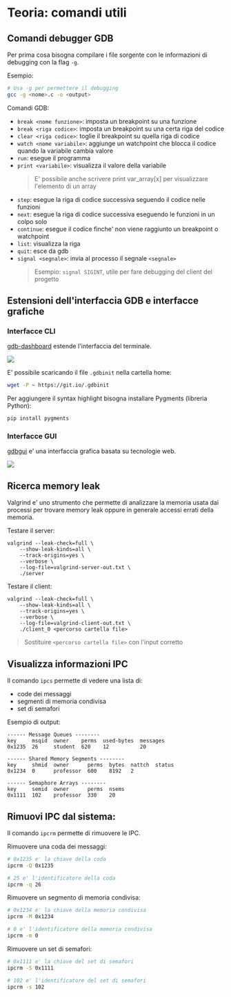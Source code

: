 # Teoria: comandi utili

## Comandi debugger GDB

Per prima cosa bisogna compilare i file sorgente con le informazioni di debugging con la flag ```-g```.

Esempio:
```bash
# Usa -g per permettere il debugging
gcc -g <nome>.c -o <output>
```

Comandi GDB:
* ```break <nome funzione>```: imposta un breakpoint su una funzione
* ```break <riga codice>```: imposta un breakpoint su una certa riga del codice
* ```clear <riga codice>```: toglie il breakpoint su quella riga di codice
* ```watch <nome variabile>```: aggiunge un watchpoint che blocca il codice quando la variabile cambia valore
* ```run```: esegue il programma
* ```print <variabile>```: visualizza il valore della variabile
	> E' possibile anche scrivere print var_array[x] per visualizzare l'elemento di un array
* ```step```: esegue la riga di codice successiva seguendo il codice nelle funzioni
* ```next```: esegue la riga di codice successiva eseguendo le funzioni in un colpo solo
* ```continue```: esegue il codice finche' non viene raggiunto un breakpoint o watchpoint
* ```list```: visualizza la riga
* ```quit```: esce da gdb
* ```signal <segnale>```: invia al processo il segnale ```<segnale>```
    > Esempio: ```signal SIGINT```, utile per fare debugging del client del progetto

## Estensioni dell'interfaccia GDB e interfacce grafiche

### Interfacce CLI

[gdb-dashboard](https://github.com/cyrus-and/gdb-dashboard) estende l'interfaccia del terminale.

![](https://raw.githubusercontent.com/wiki/cyrus-and/gdb-dashboard/Screenshot.png)

E' possibile scaricando il file ```.gdbinit``` nella cartella home:
```bash
wget -P ~ https://git.io/.gdbinit
```

Per aggiungere il syntax highlight bisogna installare Pygments (libreria Python):
```bash
pip install pygments
```

### Interfacce GUI

[gdbgui](https://github.com/cs01/gdbgui) e' una interfaccia grafica basata su tecnologie web.

![](https://raw.githubusercontent.com/cs01/gdbgui/799d34051419653cfda7d068806f853007d46fac/screenshots/gdbgui_animation.gif)

## Ricerca memory leak

Valgrind e' uno strumento che permette di analizzare la memoria usata dai processi
per trovare memory leak oppure in generale accessi errati della memoria.

Testare il server:
```
valgrind --leak-check=full \
    --show-leak-kinds=all \
    --track-origins=yes \
    --verbose \
    --log-file=valgrind-server-out.txt \
    ./server
```

Testare il client:
```
valgrind --leak-check=full \
    --show-leak-kinds=all \
    --track-origins=yes \
    --verbose \
    --log-file=valgrind-client-out.txt \
    ./client_0 <percorso cartella file>
```
> Sostituire ```<percorso cartella file>``` con l'input corretto

## Visualizza informazioni IPC

Il comando ```ipcs``` permette di vedere una lista di:
* code dei messaggi
* segmenti di memoria condivisa
* set di semafori

Esempio di output:
```
------ Message Queues --------
key     msqid  owner    perms  used-bytes  messages
0x1235  26     student  620    12          20

------ Shared Memory Segments --------
key     shmid  owner      perms  bytes  nattch  status
0x1234  0      professor  600    8192   2

------ Semaphore Arrays --------
key     semid  owner      perms  nsems
0x1111  102    professor  330    20
```

## Rimuovi IPC dal sistema:

Il comando ```ipcrm``` permette di rimuovere le IPC.

Rimuovere una coda dei messaggi:
```bash
# 0x1235 e' la chiave della coda
ipcrm -Q 0x1235

# 25 e' l'identificatore della coda
ipcrm -q 26
```

Rimuovere un segmento di memoria condivisa:
```bash
# 0x1234 e' la chiave della memoria condivisa
ipcrm -M 0x1234

# 0 e' l'identificatore della memoria condivisa
ipcrm -m 0
```

Rimuovere un set di semafori:
```bash
# 0x1111 e' la chiave del set di semafori
ipcrm -S 0x1111

# 102 e' l'identificatore del set di semafori
ipcrm -s 102
```
